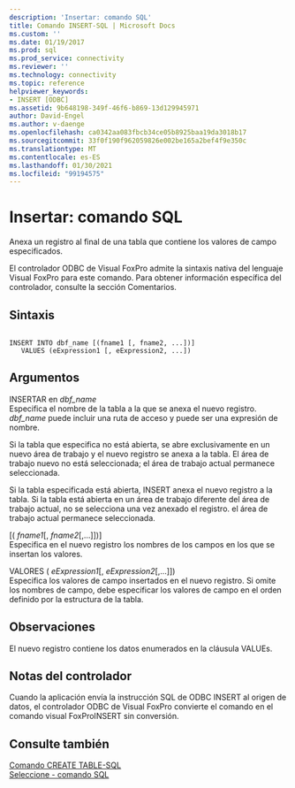 ```yaml
---
description: 'Insertar: comando SQL'
title: Comando INSERT-SQL | Microsoft Docs
ms.custom: ''
ms.date: 01/19/2017
ms.prod: sql
ms.prod_service: connectivity
ms.reviewer: ''
ms.technology: connectivity
ms.topic: reference
helpviewer_keywords:
- INSERT [ODBC]
ms.assetid: 9b648198-349f-46f6-b869-13d129945971
author: David-Engel
ms.author: v-daenge
ms.openlocfilehash: ca0342aa083fbcb34ce05b8925baa19da3018b17
ms.sourcegitcommit: 33f0f190f962059826e002be165a2bef4f9e350c
ms.translationtype: MT
ms.contentlocale: es-ES
ms.lasthandoff: 01/30/2021
ms.locfileid: "99194575"
---
```

# <a name="insert---sql-command"></a>Insertar: comando SQL
Anexa un registro al final de una tabla que contiene los valores de campo especificados.  
  
 El controlador ODBC de Visual FoxPro admite la sintaxis nativa del lenguaje Visual FoxPro para este comando. Para obtener información específica del controlador, consulte la sección Comentarios.  
  
## <a name="syntax"></a>Sintaxis  
  
```  
  
INSERT INTO dbf_name [(fname1 [, fname2, ...])]  
   VALUES (eExpression1 [, eExpression2, ...])  
```  
  
## <a name="arguments"></a>Argumentos  
 INSERTAR en *dbf_name*  
 Especifica el nombre de la tabla a la que se anexa el nuevo registro. *dbf_name* puede incluir una ruta de acceso y puede ser una expresión de nombre.  
  
 Si la tabla que especifica no está abierta, se abre exclusivamente en un nuevo área de trabajo y el nuevo registro se anexa a la tabla. El área de trabajo nuevo no está seleccionada; el área de trabajo actual permanece seleccionada.  
  
 Si la tabla especificada está abierta, INSERT anexa el nuevo registro a la tabla. Si la tabla está abierta en un área de trabajo diferente del área de trabajo actual, no se selecciona una vez anexado el registro. el área de trabajo actual permanece seleccionada.  
  
 [( *fname1*[, *fname2*[,...]])]  
 Especifica en el nuevo registro los nombres de los campos en los que se insertan los valores.  
  
 VALORES ( *eExpression1*[, *eExpression2*[,...]])  
 Especifica los valores de campo insertados en el nuevo registro. Si omite los nombres de campo, debe especificar los valores de campo en el orden definido por la estructura de la tabla.  
  
## <a name="remarks"></a>Observaciones  
 El nuevo registro contiene los datos enumerados en la cláusula VALUEs.  
  
## <a name="driver-remarks"></a>Notas del controlador  
 Cuando la aplicación envía la instrucción SQL de ODBC INSERT al origen de datos, el controlador ODBC de Visual FoxPro convierte el comando en el comando visual FoxProINSERT sin conversión.  
  
## <a name="see-also"></a>Consulte también  
 [Comando CREATE TABLE-SQL](../../odbc/microsoft/create-table-sql-command.md)   
 [Seleccione - comando SQL](../../odbc/microsoft/select-sql-command.md)
